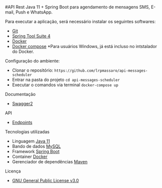#API Rest Java 11 + Spring Boot para agendamento de mensagens SMS, E-mail, Push e WhatsApp.


Para executar a aplicação, será necessário instalar os seguintes softwares:
- [Git](https://git-scm.com/book/en/v2/Getting-Started-Installing-Git)
- [Spring Tool Suite 4](https://spring.io/tools)
- [Docker](https://docs.docker.com/engine/install)
- [Docker compose](https://docs.docker.com/compose/install) *Para usuários Windows, já está incluso no intstalador do Docker.


Configuração do ambiente:
- Clonar o repositório: `https://github.com/lrpmassaro/api-messages-scheduler`
- Entrar na pasta do projeto `cd api-messages-scheduler`
- Executar o comandos via terminal `docker-compose up`


Documentação
- [Swagger2](http://localhost:8080/message-scheduler/swagger-ui.html)


API
- [Endpoints](https://github.com/lrpmassaro/api-messages-scheduler/blob/master/Teste.postman_collection.json)


Tecnologias utilizadas
- Linguagem [Java 11](https://www.oracle.com/br/java/)
- Bando de dados [MySQL](https://www.mysql.com/)
- Framework [Spring Boot](https://spring.io/projects/spring-boot)
- Container [Docker](https://www.docker.com/)
- Gerenciador de dependências [Maven](https://maven.apache.org/)


Licença 
- [GNU General Public License v3.0](https://github.com/lrpmassaro/api-messages-scheduler/blob/master/LICENSE)
